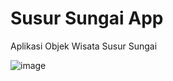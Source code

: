 # Susur Sungai App
Aplikasi Objek Wisata Susur Sungai

![image](https://github.com/user-attachments/assets/d73e679d-1990-4d3d-a76d-dd33d03a7025)


